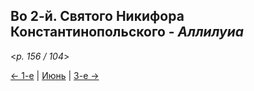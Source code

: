 
## Во 2-й. Святого Никифора Константинопольского - *Аллилуиа*

<*p. 156 / 104*>

[← 1-е](06_01_MES.ru.md) | [Июнь](README.md#2-й) | [3-е →](06_03_MES.ru.md)
